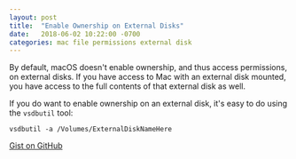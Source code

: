 ```yaml
---
layout: post
title:  "Enable Ownership on External Disks"
date:   2018-06-02 10:22:00 -0700
categories: mac file permissions external disk
---
```

By default, macOS doesn't enable ownership, and thus access permissions, on external disks. If you have access to Mac with an external disk mounted, you have access to the full contents of that external disk as well.

If you do want to enable ownership on an external disk, it's easy to do using the `vsdbutil` tool:

```
vsdbutil -a /Volumes/ExternalDiskNameHere
```

[Gist on GitHub](https://gist.github.com/lucascantor/6d95be0a27307d7730b2b361653b7fa7)
